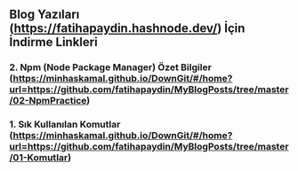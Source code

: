 ## Blog Yazıları (https://fatihapaydin.hashnode.dev/) İçin İndirme Linkleri

### 2. Npm (Node Package Manager) Özet Bilgiler (https://minhaskamal.github.io/DownGit/#/home?url=https://github.com/fatihapaydin/MyBlogPosts/tree/master/02-NpmPractice)

### 1. Sık Kullanılan Komutlar (https://minhaskamal.github.io/DownGit/#/home?url=https://github.com/fatihapaydin/MyBlogPosts/tree/master/01-Komutlar)

